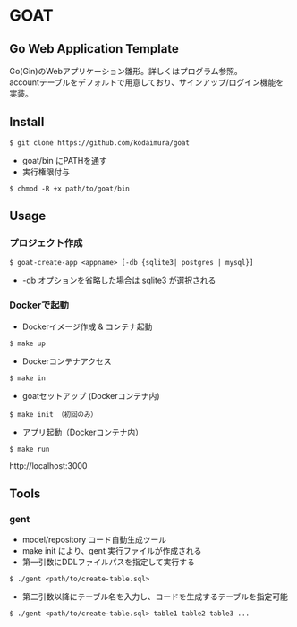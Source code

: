 # GOAT
## Go Web Application Template
Go(Gin)のWebアプリケーション雛形。詳しくはプログラム参照。  
accountテーブルをデフォルトで用意しており、サインアップ/ログイン機能を実装。

## Install
```
$ git clone https://github.com/kodaimura/goat
```
* goat/bin にPATHを通す
* 実行権限付与

```
$ chmod -R +x path/to/goat/bin
```

## Usage
### プロジェクト作成
```
$ goat-create-app <appname> [-db {sqlite3| postgres | mysql}]
```
* -db オプションを省略した場合は sqlite3 が選択される

### Dockerで起動
* Dockerイメージ作成 & コンテナ起動
```
$ make up
```
* Dockerコンテナアクセス
```
$ make in
```
* goatセットアップ (Dockerコンテナ内)
```
$ make init （初回のみ）
```
* アプリ起動（Dockerコンテナ内）
```
$ make run
```
http://localhost:3000

## Tools
### gent
* model/repository コード自動生成ツール
* make init により、gent 実行ファイルが作成される
* 第一引数にDDLファイルパスを指定して実行する
```
$ ./gent <path/to/create-table.sql>
```
* 第二引数以降にテーブル名を入力し、コードを生成するテーブルを指定可能
```
$ ./gent <path/to/create-table.sql> table1 table2 table3 ...
```
